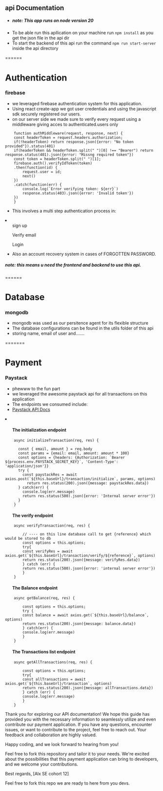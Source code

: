 ## api Documentation


* <h5>note: This app runs on  node version 20</h5>
* To be able run this apllication on your machine run `npm install` as you get the json file in the api dir
* To start the backend of this api run the command `npm run start-server` inside the api directory



======
<h1>Authentication</h1>

<h3>firebase</h3>

* we leveraged firebase authentication system for this application.
* Using react create-app we got user credentials and using the javascript sdk securely registered our users.
* on our server side we made sure to verify every request using a middleware giving acces to authenticated.users only 

```
    function authMiddleware(request, response, next) {
    const headerToken = request.headers.authorization;
    if(!headerToken) return response.json({error: "No token provided"}).status(401)
    if(headerToken && headerToken.split(" ")[0] !== "Bearer") return response.status(401).json({error: "Missng required token"})
    const token = headerToken.split(" ")[1];
    firebase.auth().verifyIdToken(token)
    .then(function(id) {
        request.user = id;
        next()
    })
    .catch(function(err) {
        console.log(`Error verifying token: ${err}`)
        response.status(403).json({error: 'Invalid token'})
    })
    }

```

* This involves a multi step authentication process in:
<li>
<ol>sign up</ol>
<ol>Verify email</ol>
<ol>Login</ol>
</li> 

* Also an account recovery system in cases of FORGOTTEN PASSWORD.
<h5>note: this means u need the frontend and backend to use this api.</h5>


======
<h1>Database</h1>

<h3>mongodb</h3>

* mongodb was used as our persitence agent for its flexible structure
* The database configurations can be found in the utils folder of this api
* storing name, email of user and.......



=======
<h1>Payment</h1>

<h3>Paystack</h3>

* phewww to the fun part
* we leveraged the awesome paystack api for all transactions on this application
* The endpoints we consumed include:
* [Paystack API Docs](https://paystack.com/docs/api/)

<li>
<ul><h4>The initialization endpoint</h4></ul>

```
    async initializeTransaction(req, res) {

      const { email, amount } = req.body
      const params = {email: email, amount: amount * 100}
      const options = {headers: {Authorization: `Bearer ${process.env.PAYSTACK_SECRET_KEY}`, 'Content-Type': 'application/json'}}
      try {
        const paystackRes = await axios.post(`${this.baseUrl}/transaction/initialize`, params, options)
	      return res.status(200).json({message: paystackRes.data})
      } catch(err) {
        console.log(err.message)
        return res.status(500).json({error: 'Internal server error'})
      }
    }
```


<ul><h4>The verify endpoint</h4></ul>

```
    async verifyTransaction(req, res) {

        // ---- on this line database call to get {reference} which would be stored to db
        const options = this.options;
        try{
        const verifyRes = await axios.get(`${this.baseUrl}/transaction/verify/${reference}`, options)
        return res.status(200).json({message: verifyRes.data})
        } catch (err) {
        return res.status(500).json({error: 'internal server error'})
        }
    }

```
<ul><h4>The Balance endpoint</h4></ul>

```
    async getBalance(req, res) {

        const options = this.options;
        try {
        const balance = await axios.get(`${this.baseUrl}/balance`, options)
        return res.status(200).json({message: balance.data})
        } catch(err) {
        console.log(err.message)
        }
    }
```

<ul><h4>The Transactions list  endpoint</h4></ul>

```
    async getAllTransactions(req, res) {

        const options = this.options;
        try{
        const allTransactions = await axios.get(`${this.baseUrl}/transaction`, options)
        return res.status(200).json({message: allTransactions.data})
        } catch (err) {
        console.log(err.message)
        }
    }
```
</li>



Thank you for exploring our API documentation! We hope this guide has provided you with the necessary information to seamlessly utilize and even contribute our payment application. If you have any questions, encounter issues, or want to contribute to the project, feel free to reach out. Your feedback and collaboration are highly valued.

Happy coding, and we look forward to hearing from you!

Feel free to fork this repository and tailor it to your needs. We're excited about the possibilities that this payment application can bring to developers, and we welcome your contributions.

Best regards,
[Alx SE cohort 12]


<p>Feel free to fork this repo we are ready to here from you devs.</p>